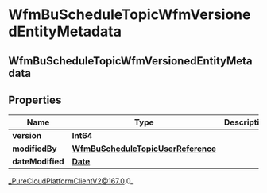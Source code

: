 # WfmBuScheduleTopicWfmVersionedEntityMetadata

## WfmBuScheduleTopicWfmVersionedEntityMetadata

## Properties

|Name | Type | Description | Notes|
|------------ | ------------- | ------------- | -------------|
| **version** | **Int64** |  | [optional] |
| **modifiedBy** | [**WfmBuScheduleTopicUserReference**](WfmBuScheduleTopicUserReference) |  | [optional] |
| **dateModified** | [**Date**](Date) |  | [optional] |



_PureCloudPlatformClientV2@167.0.0_
